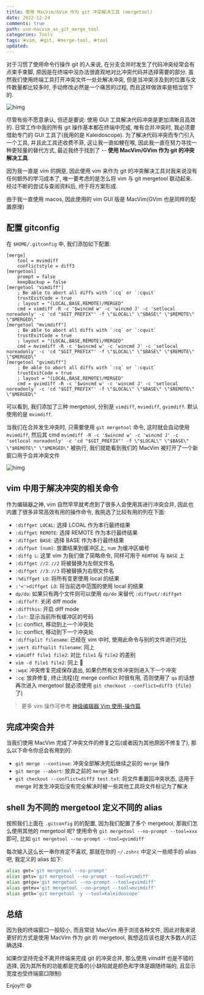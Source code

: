 ```yaml
---
title: 使用 MacVim/GVim 作为 git 冲突解决工具 (mergetool)
date: 2022-12-24
comments: true
path: use-macvim_as_git_merge_tool
categories: Tools
tags: ⦿vim, ⦿git, ⦿merge-tool, ⦿tool
updated:
---
```


对于习惯了使用命令行操作 git 的人来说, 在分支合并时发生了代码冲突经常会有点束手束脚, 原因是在终端中没办法很直观地对比冲突代码并选择需要的部分. 虽然我们使用终端工具打开冲突文件一处处解决冲突, 但是当冲突涉及到的位置与文件数量都比较多时, 手动修改必然是一个痛苦的过程, 而且这样做效率是相当低下的.

![himg](https://a.hanleylee.com/HKMS/2022-12-24175719.jpg?x-oss-process=style/WaMa)

<!-- more -->

尽管有些不愿意承认, 但还是要说: 使用 GUI 工具解决代码冲突是更加清晰且高效的. 日常工作中我的所有 git 操作基本都在终端中完成, 唯有合并冲突时, 我必须要借助专门的 GUI 工具了(我用的是 Kaleidoscope). 为了解决代码冲突而专门引入一个工具, 并且此工具还收费不菲, 这让我一直如鲠在喉, 因此我一直在努力寻找一种更轻量的替代方式, 最近我终于找到了 -- **使用 MacVim/GVim 作为 git 的冲突解决工具**.

因为我一直是 vim 的拥趸, 因此使用 vim 来作为 git 的冲突解决工具对我来说没有任何额外的学习成本了, 唯一要考虑的是怎么将 vim 与 git mergetool 联动起来. 经过不断的尝试与查阅资料后, 终于将方案形成.

由于我一直使用 macos, 因此使用的 vim GUI 版是 MacVim(GVim 也是同样的配置原理)

## 配置 gitconfig

在 `$HOME/.gitconfig` 中, 我们添加如下配置:

```gitconfig
[merge]
    tool = mvimdiff
    conflictstyle = diff3
[mergetool]
    prompt = false
    keepBackup = false
[mergetool "vimdiff"]
    ; Be able to abort all diffs with `:cq` or `:cquit`
    trustExitCode = true
    ; layout = "(LOCAL,BASE,REMOTE)/MERGED"
    cmd = vimdiff -R -c '$wincmd w' -c 'wincmd J' -c 'setlocal noreadonly' -c 'cd "$GIT_PREFIX"' -f \"$LOCAL\" \"$BASE\" \"$REMOTE\" \"$MERGED\"
[mergetool "mvimdiff"]
    ; Be able to abort all diffs with `:cq` or `:cquit`
    trustExitCode = true
    ; layout = "(LOCAL,BASE,REMOTE)/MERGED"
    cmd = mvimdiff -R -c '$wincmd w' -c 'wincmd J' -c 'setlocal noreadonly' -c 'cd "$GIT_PREFIX"' -f \"$LOCAL\" \"$BASE\" \"$REMOTE\" \"$MERGED\"
[mergetool "gvimdiff"]
    ; Be able to abort all diffs with `:cq` or `:cquit`
    trustExitCode = true
    ; layout = "(LOCAL,BASE,REMOTE)/MERGED"
    cmd = gvimdiff -R -c '$wincmd w' -c 'wincmd J' -c 'setlocal noreadonly' -c 'cd "$GIT_PREFIX"' -f \"$LOCAL\" \"$BASE\" \"$REMOTE\" \"$MERGED\"
```

可以看到, 我们添加了三种 mergetool, 分别是 `vimdiff`, `mvimdiff`, `gvimdiff`. 默认使用的是 `mvimdiff`.

当我们在合并发生冲突时, 只需要使用 `git mergetool` 命令, 这时就会自动使用 `mvimdiff`, 然后其 cmd `mvimdiff -R -c '$wincmd w' -c 'wincmd J' -c 'setlocal noreadonly' -c 'cd "$GIT_PREFIX"' -f \"$LOCAL\" \"$BASE\" \"$REMOTE\" \"$MERGED\"` 被执行, 我们就能看到我们的 MacVim 被打开了一个新窗口用于合并冲突文件

![himg](https://a.hanleylee.com/HKMS/2022-12-24185752.png?x-oss-process=style/WaMa)

## vim 中用于解决冲突的相关命令

作为编辑器之神, vim 自然早早就考虑到了很多人会使用其进行冲突合并, 因此也内置了很多非常高效有用的操作命令, 我挑选了比较有用的列在下面:

- `:diffget LOCAL`: 选择 LCOAL 作为本行最终结果
- `:diffget REMOTE`: 选择 REMOTE 作为本行最终结果
- `:diffget BASE`: 选择 BASE 作为本行最终结果
- `:diffput [num]`: 放置结果到缓冲区上, `num` 为缓冲区编号
- `:diffg L`: 这里 vim 为我们做了简略命令, 同样可用于 `REMTOE` 与 `BASE` 上
- `:diffget //2`: `//2` 将被替换为左侧文件名
- `:diffget //3`: `//3` 将被替换为右侧文件名
- `:%diffget LO`: 将所有变更使用 local 的结果
- `:'<'>diffget LO`: 将当前选中范围的使用 local 的结果
- `dp/do`: 如果只有两个文件则可以使用 `dp/do` 来替代 `:diffput/:diffget`
- `:diffoff`: 关闭 diff mode
- `:diffthis`: 开启 diff mode
- `:ls!`: 显示当前所有缓冲区的号码
- `[c`: conflict, 移动到上一个冲突处
- `]c`: conflict, 移动到下一个冲突处
- `:diffsplit filename`: 已经在 vim 中时, 使用此命令与别的文件进行对比
- `:vert diffsplit filename`: 同上
- `vimidff file1 file2`: 对比 `file1` 与 `file2` 的差别
- `vim -d file1 file2`: 同上 🐷
- `:wqa`: 冲突修复完成保存退出, 如果仍然有文件冲突则进入下一个冲突
- `:cq`: 放弃修复, 终止流程(在 merge conflict 时很有用, 否则使用了 `qa` 的话想再次进入 mergetool 就必须使用 `git checkout --conflict=diff3 {file}` 了)

> 更多 vim 操作可参考 [神级编辑器 Vim 使用-操作篇](https://www.hanleylee.com/usage-of-vim-editor.html) <!-- ./blog_usage_of_vim_operation.md -->

## 完成冲突合并

当我们使用 MacVim 完成了冲突文件的修复之后(或者因为其他原因不修复了), 那么以下命令你总会有用到的:

- `git merge --continue`: 冲突全部解决完后继续之前的 `merge` 操作
- `git merge --abort`: 放弃之前的 `merge` 操作
- `git checkout --conflict=diff3 test.txt`: 将文件重置回冲突状态, 适用于 merge 时发生冲突后没有完全解决时被一些其他工具将文件标记为了解决

## shell 为不同的 mergetool 定义不同的 alias

按照我们上面在 `.gitconfig` 的的配置, 因为我们配置了多个 mergetool, 那我们怎么使用其他的 mergetool 呢? 使用命令 `git mergetool --no-prompt --tool=xxx` 即可, 比如 `git mergetool --no-prompt --tool=gvimdiff`

每次输入这么长一串你肯定不喜欢, 那就在你的 `~/.zshrc` 中定义一些顺手的 alias 吧, 我定义的 alias 如下:

```zsh
alias gmt='git mergetool --no-prompt'
alias gmtv='git mergetool --no-prompt --tool=vimdiff'
alias gmtgv='git mergetool --no-prompt --tool=gvimdiff'
alias gmtmv='git mergetool --no-prompt --tool=mvimdiff'
alias gmtk='git mergetool -y --tool=Kaleidoscope'
```

## 总结

因为我的终端窗口一般较小, 而且常驻 MacVim 用于浏览各种文件, 因此对我来说更好的方式是使用 MacVim 作为 git 的 mergetool, 我想这应该也是大多数人的正确选择.

如果你坚持完全不离开终端来完成 git 的冲突合并, 那么使用 vimdiff 也是不错的选择, 因为其所有的功能都是完备的(小缺陷就是颜色和字体是跟随终端的, 且显示宽度也受终端窗口限制)

Enjoy!!! 😄
